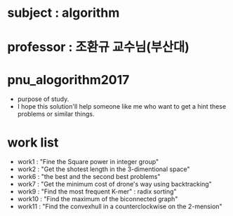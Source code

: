 # subject : algorithm
# professor : 조환규 교수님(부산대)

# pnu_alogorithm2017
 - purpose of study.
 - I hope this solution'll help someone like me who want to get a hint these problems or similar things.
 
# work list
 - work1 : "Fine the Square power in integer group" 
 - work2 : "Get the shotest length in the 3-dimentional space" 
 - work6 : "the best and the second best problems"
 - work7 : "Get the minimum cost of drone's way using backtracking"
 - work9 : "Find the most frequent K-mer" : radix sorting"
 - work10 : "Find the maximum of the biconnected graph"
 - work11 : "Find the convexhull in a counterclockwise on the 2-mension" 
